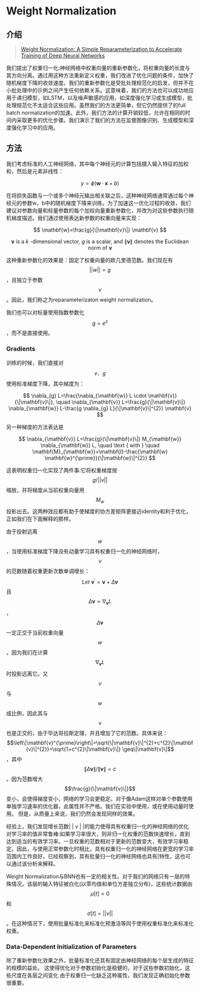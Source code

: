 # Weight Normalization

## 介绍

> [Weight Normalization: A Simple Reparameterization to Accelerate Training of Deep Neural Networks](https://arxiv.org/pdf/1602.07868.pdf)

我们提出了权重归一化:神经网络中权重向量的重新参数化，将权重向量的长度与其方向分离。通过用这种方法重新定义权重，我们改进了优化问题的条件，加快了随机梯度下降的收敛速度。我们的重新参数化是受批处理规范化的启发，但并不在小批处理中的示例之间产生任何依赖关系。这意味着，我们的方法也可以成功地应用于递归模型，如LSTM，以及噪声敏感的应用，如深度强化学习或生成模型，批处理规范化不太适合这些应用。虽然我们的方法更简单，但它仍然提供了的full batch normalization的加速。此外，我们方法的计算开销较低，允许在相同的时间内采取更多的优化步骤。我们演示了我们的方法在监督图像识别、生成模型和深度强化学习中的应用。

## 方法

我们考虑标准的人工神经网络，其中每个神经元的计算包括摄入输入特征的加权和，然后是元素非线性：

$$
y=\phi(\mathbf{w} \cdot \mathbf{x}+b)
$$

在将损失函数与一个或多个神经元输出相关联之后，这种神经网络通常通过每个神经元的参数w，b中的随机梯度下降来训练。为了加速这一优化过程的收敛，我们建议对参数向量和标量参数的每个加权向量重新参数化，并改为对这些参数执行随机梯度描述。我们通过使用表达新参数的权重向量来实现：

$$
\mathbf{w}=\frac{g}{\|\mathbf{v}\|} \mathbf{v}
$$

$$
\mathbf{v} \text { is a } k \text { -dimensional vector, } g \text { is a scalar, and }\|\mathbf{v}\| \text { denotes the Euclidean norm of } \mathbf{v}
$$

这种重新参数化的效果是：固定了权重向量的欧几里德范数。我们现在有 $$||w||=g$$ ，且独立于参数 $$v$$ 。因此，我们称之为reparameterizaton weight normalization。

我们也可以对标量使用指数参数化 $$g=e^{s}$$ ，而不是直接使用。

### Gradients

训练的时候，我们直接对 $$v、g$$ 使用标准梯度下降，其中梯度为：

$$
\nabla_{g} L=\frac{\nabla_{\mathbf{w}} L \cdot \mathbf{v}}{\|\mathbf{v}\|}, \quad \nabla_{\mathbf{v}} L=\frac{g}{\|\mathbf{v}\|} \nabla_{\mathbf{w}} L-\frac{g \nabla_{g} L}{\|\mathbf{v}\|^{2}} \mathbf{v}
$$

另一种梯度的方法表达是

$$
\nabla_{\mathbf{v}} L=\frac{g}{\|\mathbf{v}\|} M_{\mathbf{w}} \nabla_{\mathbf{w}} L, \quad \text { with } \quad \mathbf{M}_{\mathbf{w}}=\mathbf{I}-\frac{\mathbf{w} \mathbf{w}^{\prime}}{\|\mathbf{w}\|^{2}}
$$

这表明权重归一化实现了两件事:它将权重梯度按 $$g/||v||$$ 缩放，并将梯度从当前权重向量用 $$M_w$$ 投影出去。这两种效应都有助于使梯度的协方差矩阵更接近identity和利于优化，正如我们在下面解释的那样。

由于投射远离 $$w$$ ，当使用标准梯度下降没有动量学习具有权重归一化的神经网络时， $$v$$ 的范数随着权重更新次数单调增长： $$Let \ \mathbf{v}^{\prime}=\mathbf{v}+\Delta \mathbf{v}$$且 $$\Delta \mathbf{v} \propto \nabla_{\mathbf{v}} L$$ ， $$\Delta \mathbf{v}$$ 一定正交于当前权重向量 $$w$$ ，因为我们在计算 $$\nabla_{\mathbf{v}} L$$ 时投影远离它。又 $$v$$与 $$w$$ 成比例，因此其与 $$v$$ 也是正交的，由于毕达哥拉斯定理，并且增加了它的范数。具体来说： $$\left\|\mathbf{v}^{\prime}\right\|=\sqrt{\|\mathbf{v}\|^{2}+c^{2}\|\mathbf{v}\|^{2}}=\sqrt{1+c^{2}\|\mathbf{v}\|} \geq\|\mathbf{v}\|$$ ，其中 $$\|\Delta \mathbf{v}\| /\|\mathbf{v}\|=c$$ 。因为范数增大 $$\frac{g}{\|\mathbf{v}\|}$$ 变小，会使得梯度变小，网络的学习会更稳定。对于像Adam这样对单个参数使用单独学习速率的优化器，此属性并不严格。我们在实验中使用，或在使用动量时使用。 但是，从质量上来说，我们仍然会发现同样的效果。

经验上，我们发现增长范数\| \| v \| \|的能力使得具有权重归一化的神经网络的优化对学习率的值非常鲁棒:如果学习率很大，则非归一化权重的范数快速增长，直到达到适当的有效学习率。一旦权重的范数相对于更新的范数变大，有效学习率稳定。因此，与使用正常参数化时相比，具有权重归一化的神经网络在更宽的学习率范围内工作良好。已经观察到，具有批量归一化的神经网络也具有\[特性，这也可以通过该分析来解释。

Weight Normalization与BNN也有一定的相关性。对于我们的网络只有一层的特殊情况，该层的输入特征被白化\(以零均值和单位方差独立分布\)，这些统计数据由 $$μ[ t ] = 0$$ 和 $$σ[t] =||v||$$ 。在这种情况下，使用批量标准化来标准化预激活等同于使用权重标准化来标准化权重。

### Data-Dependent Initialization of Parameters

除了重新参数化效果之外，批量标准化还具有固定由神经网络的每个层生成的特征的规模的益处。 这使得优化对于参数初始化是稳健的，对于这些参数初始化，这些尺度在各层之间变化 由于权重归一化缺乏这种属性，我们发现正确初始化参数很重要。









